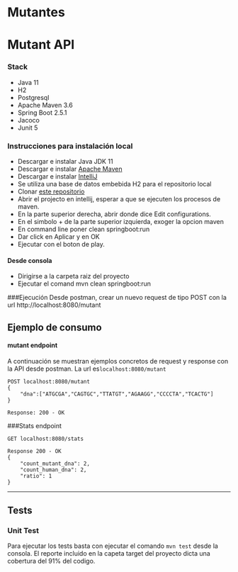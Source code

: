 # Mutantes

# Mutant API

### Stack
- Java 11
- H2
- Postgresql
- Apache Maven 3.6
- Spring Boot 2.5.1
- Jacoco  
- Junit 5


### Instrucciones para instalación local
- Descargar e instalar Java JDK 11
- Descargar e instalar [Apache Maven](https://maven.apache.org/download.cgi)
- Descargar e instalar [IntelliJ](https://www.jetbrains.com/idea/download/)
- Se utiliza una base de datos embebida H2 para el repositorio local
- Clonar [este repositorio](https://github.com/davidsar133/mutant)
- Abrir el projecto en intellij, esperar a que se ejecuten los procesos de maven.
- En la parte superior derecha, abrir donde dice Edit configurations.
- En el simbolo + de la parte superior izquierda, exoger la opcion maven
- En command line poner clean springboot:run
- Dar click en Aplicar y en OK
- Ejecutar con el boton de play.

#### Desde consola
- Dirigirse a la carpeta raiz del proyecto
- Ejecutar el comand mvn clean springboot:run

###Ejecución
Desde postman, crear un nuevo request de tipo POST con la url http://localhost:8080/mutant


Ejemplo de consumo
-----
#### mutant endpoint
A continuación se muestran ejemplos concretos de request y response con la API desde postman. La url es```localhost:8080/mutant```
```
POST localhost:8080/mutant
{
    "dna":["ATGCGA","CAGTGC","TTATGT","AGAAGG","CCCCTA","TCACTG"]
}
```
```
Response: 200 - OK
```

###Stats endpoint


```
GET localhost:8080/stats
```
```
Response 200 - OK 
{
    "count_mutant_dna": 2,
    "count_human_dna": 2,
    "ratio": 1
}
```
----
## Tests
### Unit Test
Para ejecutar los tests basta con ejecutar el comando ```mvn test``` desde la consola. 
El reporte incluido en la capeta target del proyecto dicta una cobertura del 91% del codigo.




